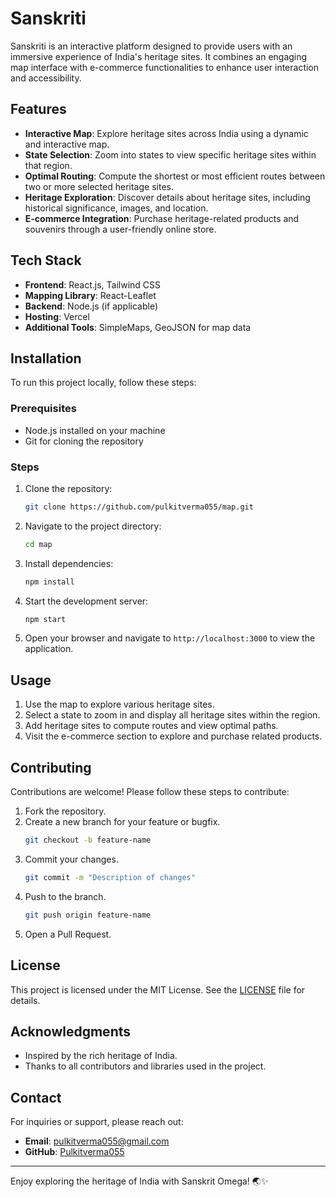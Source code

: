 # Sanskriti

Sanskriti is an interactive platform designed to provide users with an immersive experience of India's heritage sites. It combines an engaging map interface with e-commerce functionalities to enhance user interaction and accessibility.

## Features

- **Interactive Map**: Explore heritage sites across India using a dynamic and interactive map.
- **State Selection**: Zoom into states to view specific heritage sites within that region.
- **Optimal Routing**: Compute the shortest or most efficient routes between two or more selected heritage sites.
- **Heritage Exploration**: Discover details about heritage sites, including historical significance, images, and location.
- **E-commerce Integration**: Purchase heritage-related products and souvenirs through a user-friendly online store.

## Tech Stack

- **Frontend**: React.js, Tailwind CSS
- **Mapping Library**: React-Leaflet
- **Backend**: Node.js (if applicable)
- **Hosting**: Vercel
- **Additional Tools**: SimpleMaps, GeoJSON for map data

## Installation

To run this project locally, follow these steps:

### Prerequisites
- Node.js installed on your machine
- Git for cloning the repository

### Steps

1. Clone the repository:
   ```bash
   git clone https://github.com/pulkitverma055/map.git
   ```

2. Navigate to the project directory:
   ```bash
   cd map
   ```

3. Install dependencies:
   ```bash
   npm install
   ```

4. Start the development server:
   ```bash
   npm start
   ```

5. Open your browser and navigate to `http://localhost:3000` to view the application.

## Usage

1. Use the map to explore various heritage sites.
2. Select a state to zoom in and display all heritage sites within the region.
3. Add heritage sites to compute routes and view optimal paths.
4. Visit the e-commerce section to explore and purchase related products.

## Contributing

Contributions are welcome! Please follow these steps to contribute:

1. Fork the repository.
2. Create a new branch for your feature or bugfix.
   ```bash
   git checkout -b feature-name
   ```
3. Commit your changes.
   ```bash
   git commit -m "Description of changes"
   ```
4. Push to the branch.
   ```bash
   git push origin feature-name
   ```
5. Open a Pull Request.

## License

This project is licensed under the MIT License. See the [LICENSE](LICENSE) file for details.

## Acknowledgments

- Inspired by the rich heritage of India.
- Thanks to all contributors and libraries used in the project.

## Contact

For inquiries or support, please reach out:
- **Email**: pulkitverma055@gmail.com
- **GitHub**: [Pulkitverma055](https://github.com/pulkitverma055)

---

Enjoy exploring the heritage of India with Sanskrit Omega! 🌏✨
